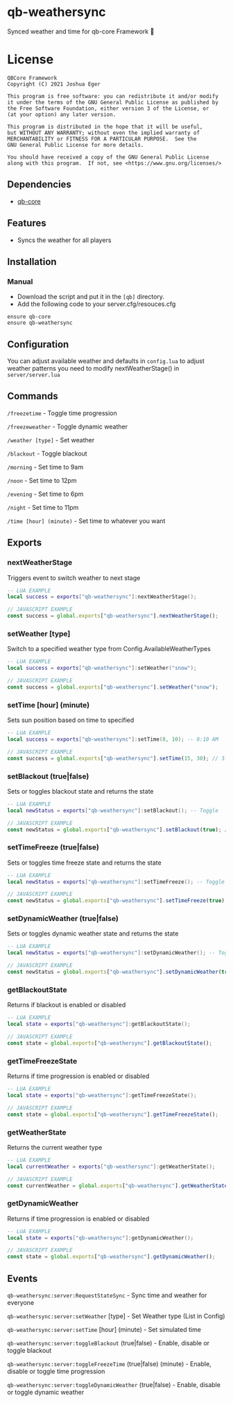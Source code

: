 # qb-weathersync
Synced weather and time for qb-core Framework :sunrise:

# License

    QBCore Framework
    Copyright (C) 2021 Joshua Eger

    This program is free software: you can redistribute it and/or modify
    it under the terms of the GNU General Public License as published by
    the Free Software Foundation, either version 3 of the License, or
    (at your option) any later version.

    This program is distributed in the hope that it will be useful,
    but WITHOUT ANY WARRANTY; without even the implied warranty of
    MERCHANTABILITY or FITNESS FOR A PARTICULAR PURPOSE.  See the
    GNU General Public License for more details.

    You should have received a copy of the GNU General Public License
    along with this program.  If not, see <https://www.gnu.org/licenses/>


## Dependencies
- [qb-core](https://github.com/QBCore-framework/qb-core)

## Features
- Syncs the weather for all players

## Installation
### Manual
- Download the script and put it in the `[qb]` directory.
- Add the following code to your server.cfg/resouces.cfg
```
ensure qb-core
ensure qb-weathersync
```

## Configuration
You can adjust available weather and defaults in `config.lua`
to adjust weather patterns you need to modify nextWeatherStage() in `server/server.lua`



## Commands

`/freezetime` - Toggle time progression

`/freezeweather` - Toggle dynamic weather

`/weather [type]` - Set weather

`/blackout` - Toggle blackout

`/morning` - Set time to 9am

`/noon` - Set time to 12pm

`/evening` - Set time to 6pm

`/night` - Set time to 11pm

`/time [hour] (minute)` - Set time to whatever you want

## Exports

### nextWeatherStage
Triggers event to switch weather to next stage
```lua
-- LUA EXAMPLE
local success = exports["qb-weathersync"]:nextWeatherStage();
```
```js
// JAVASCRIPT EXAMPLE
const success = global.exports["qb-weathersync"].nextWeatherStage();
```


### setWeather [type]
Switch to a specified weather type from Config.AvailableWeatherTypes
```lua
-- LUA EXAMPLE
local success = exports["qb-weathersync"]:setWeather("snow");
```
```js
// JAVASCRIPT EXAMPLE
const success = global.exports["qb-weathersync"].setWeather("snow");
```


### setTime [hour] (minute)
Sets sun position based on time to specified
```lua
-- LUA EXAMPLE
local success = exports["qb-weathersync"]:setTime(8, 10); -- 8:10 AM
```
```js
// JAVASCRIPT EXAMPLE
const success = global.exports["qb-weathersync"].setTime(15, 30); // 3:30PM
```


### setBlackout (true|false)
Sets or toggles blackout state and returns the state
```lua
-- LUA EXAMPLE
local newStatus = exports["qb-weathersync"]:setBlackout(); -- Toggle
```
```js
// JAVASCRIPT EXAMPLE
const newStatus = global.exports["qb-weathersync"].setBlackout(true); // Enable
```


### setTimeFreeze (true|false)
Sets or toggles time freeze state and returns the state
```lua
-- LUA EXAMPLE
local newStatus = exports["qb-weathersync"]:setTimeFreeze(); -- Toggle
```
```js
// JAVASCRIPT EXAMPLE
const newStatus = global.exports["qb-weathersync"].setTimeFreeze(true); // Enable
```


### setDynamicWeather (true|false)
Sets or toggles dynamic weather state and returns the state
```lua
-- LUA EXAMPLE
local newStatus = exports["qb-weathersync"]:setDynamicWeather(); -- Toggle
```
```js
// JAVASCRIPT EXAMPLE
const newStatus = global.exports["qb-weathersync"].setDynamicWeather(true); // Enable
```


### getBlackoutState
Returns if blackout is enabled or disabled
```lua
-- LUA EXAMPLE
local state = exports["qb-weathersync"]:getBlackoutState();
```
```js
// JAVASCRIPT EXAMPLE
const state = global.exports["qb-weathersync"].getBlackoutState();
```


### getTimeFreezeState
Returns if time progression is enabled or disabled
```lua
-- LUA EXAMPLE
local state = exports["qb-weathersync"]:getTimeFreezeState();
```
```js
// JAVASCRIPT EXAMPLE
const state = global.exports["qb-weathersync"].getTimeFreezeState();
```


### getWeatherState
Returns the current weather type
```lua
-- LUA EXAMPLE
local currentWeather = exports["qb-weathersync"]:getWeatherState();
```
```js
// JAVASCRIPT EXAMPLE
const currentWeather = global.exports["qb-weathersync"].getWeatherState();
```


### getDynamicWeather
Returns if time progression is enabled or disabled
```lua
-- LUA EXAMPLE
local state = exports["qb-weathersync"]:getDynamicWeather();
```
```js
// JAVASCRIPT EXAMPLE
const state = global.exports["qb-weathersync"].getDynamicWeather();
```


## Events


`qb-weathersync:server:RequestStateSync` - Sync time and weather for everyone

`qb-weathersync:server:setWeather` [type] - Set Weather type (List in Config)

`qb-weathersync:server:setTime` [hour] (minute) - Set simulated time

`qb-weathersync:server:toggleBlackout` (true|false) - Enable, disable or toggle blackout

`qb-weathersync:server:toggleFreezeTime` (true|false) (minute) - Enable, disable or toggle time progression

`qb-weathersync:server:toggleDynamicWeather` (true|false) - Enable, disable or toggle dynamic weather

